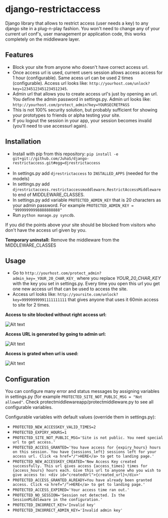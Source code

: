 django-restrictaccess
=====================

Django library that allows to restrict access (user needs a key) to any django site in a plug-n-play fashion. You won't need to change any of your current url conf's, user management pr application code, this works completely on the middleware layer.


Features
-------------

 * Block your site from anyone who doesn't have correct access url.
 * Once access url is used, current users session allows access access for 1 hour (configurable). Same acess url can be used 2 times (configurable). Access url looks like: ```http://yourhost.com/unlock?key=12345123451234512345```.
 * Admin url that allows you to create access url's just by opening an url. You define the admin password in settings.py. Admin url looks like: ```http://yourhost.com/protect_admin?key=YOURSECRETPASS```
 * This is not 100% security solution, but probably sufficient for showing your prototypes to friends or alpha testing your site.
 * If you logout the session in your app, your session becomes invalid (you'll need to use accessurl again).

Installation
-------------

 * Install with pip from this repository: ```pip install -e git+git://github.com/JuhaS/django-restrictaccess.git#egg=djrestrictaccess```
 * 
 * In settings.py add ```djrestrictaccess``` to ```INSTALLED_APPS``` (needed for the models)
 * In settings.py add ```djrestrictaccess.restrictaccessmoddleware.RestrictAccessMiddleware``` to end of MIDDLEWARE_CLASSES.
 * In settings.py add variable ```PROTECTED_ADMIN_KEY``` that is 20 characters as your admin password. For example ```PROTECTED_ADMIN_KEY = "99999999998888888888" ```
 * Run ```python manage.py syncdb```.
 
If you did the points above your site should be blocked from visitors who don't have the access url given by you.

**Temporary uninstall:** Remove the middleware from the MIDDLEWARE_CLASSES

Usage
-------------

 * Go to ```http://yourhost.com/protect_admin?admin_key=_YOUR_20_CHAR_KEY_``` where you replace _YOUR_20_CHAR_KEY_ with the key you set in settings.py. Every time you open this url you get one new access url that can be used to access the site.
 * Access url looks like:  ```http://yoursite.com/unlock?key=99999999991111111111``` that gives anyone that uses it 60min access to site for 2 times.

**Access to site blocked without right access url:**

![Alt text](/JuhaS/django-restrictaccess/raw/master/screenshot_noaccess.png "Access to site blocked without right access url")

**Access URL is generated by going to admin url:**

![Alt text](/JuhaS/django-restrictaccess/raw/master/screenshot_accesskey_generated.png "Access is generated by going to admin url")

**Access is grated when url is used:**

![Alt text](/JuhaS/django-restrictaccess/raw/master/screenshot_access_granted.png "Access is grated when url is used")

Configuration
-------------

You can configure many error and status messages by assigning variables in settings.py (for example ```PROTECTED_SITE_NOT_PUBLIC_MSG = "Not allowed"```. Check protectmiddlewareapp/protectmiddleware.py to see all configurable variables.

Configurable variables with default values (override them in settings.py):
* ```PROTECTED_NEW_ACCESSKEY_VALID_TIMES=2```
* ```PROTECTED_EXPIRY_HOURS=1```
* ```PROTECTED_SITE_NOT_PUBLIC_MSG='Site is not public. You need special url to get access.'```
* ```PROTECTED_ACCESS_GRANTED='You have access for {expiry_hours} hours on this session. You have {sessions_left} sessions left for your access url. Click <a href="/">HERE</a> to get to landing page.'```
* ```PROTECTED_NEW_ACCESSKEY_CREATED='New Access Key created successfully. This url gives access {access_times} times for {access_hours} hours each. Give this url to anyone who you wish to give access to: <div id="createdUrl">{created_url}</div>'```
* ```PROTECTED_ACCESS_GRANTED_ALREADY=You have already been granted access. Click <a href="/">HERE</a> to get to landing page.'```
* ```PROTECTED_ACCESS_EXPIRED='Your access time ran out.'```
* ```PROTECTED_NO_SESSION='Session not detected. Is the SessionMiddleware in the configuration.'```
* ```PROTECTED_INCORRECT_KEY='Invalid key'```
* ```PROTECTED_INCORRECT_ADMIN_KEY='Invalid admin key'```